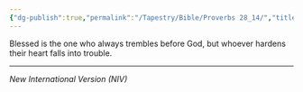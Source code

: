 ```yaml
---
{"dg-publish":true,"permalink":"/Tapestry/Bible/Proverbs 28_14/","title":"Proverbs 28:14","hide":true,"tags":["bible","bible-verse"],"dgHomeLink":true,"dgShowLocalGraph":true,"dgEnableSearch":true}
---
```


Blessed is the one who always trembles before God, but whoever hardens their heart falls into trouble.

---
*New International Version (NIV)*